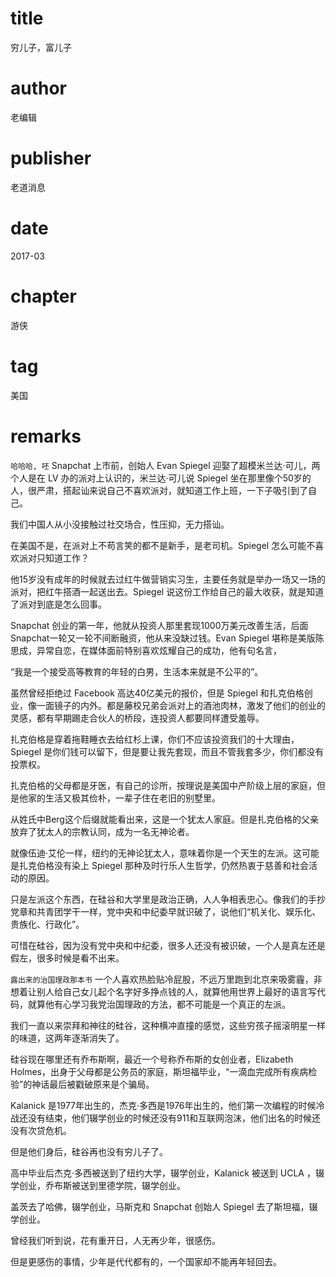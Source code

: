 # title
穷儿子，富儿子

# author
老编辑

# publisher
老道消息

# date
2017-03

# chapter
游侠

# tag
美国

# remarks
`哈哈哈, 呸`
Snapchat 上市前，创始人 Evan Spiegel 迎娶了超模米兰达·可儿，两个人是在 LV 办的派对上认识的，米兰达·可儿说 Spiegel 坐在那里像个50岁的人，很严肃，搭起讪来说自己不喜欢派对，就知道工作上班，一下子吸引到了自己。

我们中国人从小没接触过社交场合，性压抑，无力搭讪。


在美国不是，在派对上不苟言笑的都不是新手，是老司机。Spiegel 怎么可能不喜欢派对只知道工作？


他15岁没有成年的时候就去过红牛做营销实习生，主要任务就是举办一场又一场的派对，把红牛搭酒一起送出去。Spiegel 说这份工作给自己的最大收获，就是知道了派对到底是怎么回事。


Snapchat 创业的第一年，他就从投资人那里套现1000万美元改善生活，后面Snapchat一轮又一轮不间断融资，他从来没缺过钱。Evan Spiegel 堪称是美版陈思成，异常自恋，在媒体面前特别喜欢炫耀自己的成功，他有句名言，


“我是一个接受高等教育的年轻的白男，生活本来就是不公平的”。


虽然曾经拒绝过 Facebook 高达40亿美元的报价，但是 Spiegel 和扎克伯格创业，像一面镜子的内外。都是藤校兄弟会派对上的酒池肉林，激发了他们的创业的灵感，都有早期踢走合伙人的桥段，连投资人都要同样遭受羞辱。


扎克伯格是穿着拖鞋睡衣去给红杉上课，你们不应该投资我们的十大理由， Spiegel 是你们钱可以留下，但是要让我先套现，而且不管我套多少，你们都没有投票权。


扎克伯格的父母都是牙医，有自己的诊所，按理说是美国中产阶级上层的家庭，但是他家的生活又极其俭朴，一辈子住在老旧的别墅里。


从姓氏中Berg这个后缀就能看出来，这是一个犹太人家庭。但是扎克伯格的父亲放弃了犹太人的宗教认同，成为一名无神论者。


就像伍迪·艾伦一样，纽约的无神论犹太人，意味着你是一个天生的左派。这可能是扎克伯格没有染上 Spiegel 那种及时行乐人生哲学，仍然热衷于慈善和社会活动的原因。


只是左派这个东西，在硅谷和大学里是政治正确，人人争相表忠心。像我们的手抄党章和共青团学干一样，党中央和中纪委早就识破了，说他们“机关化、娱乐化、贵族化、行政化”。


可惜在硅谷，因为没有党中央和中纪委，很多人还没有被识破，一个人是真左还是假左，很多时候是看不出来。

`露出来的治国理政那本书`
一个人喜欢热脸贴冷屁股，不远万里跑到北京来吸雾霾，非想着让别人给自己女儿起个名字好多挣点钱的人，就算他用世界上最好的语言写代码，就算他有心学习我党治国理政的方法，都不可能是一个真正的左派。

我们一直以来崇拜和神往的硅谷，这种横冲直撞的感觉，这些穷孩子摇滚明星一样的味道，这两年逐渐消失了。

硅谷现在哪里还有乔布斯啊，最近一个号称乔布斯的女创业者，Elizabeth Holmes，出身于父母都是公务员的家庭，斯坦福毕业，“一滴血完成所有疾病检验”的神话最后被戳破原来是个骗局。

Kalanick 是1977年出生的，杰克·多西是1976年出生的，他们第一次编程的时候冷战还没有结束，他们辍学创业的时候还没有911和互联网泡沫，他们出名的时候还没有次贷危机。


但是他们身后，硅谷再也没有穷儿子了。

高中毕业后杰克·多西被送到了纽约大学，辍学创业，Kalanick 被送到 UCLA ，辍学创业，乔布斯被送到里德学院，辍学创业。


盖茨去了哈佛，辍学创业，马斯克和 Snapchat 创始人 Spiegel 去了斯坦福，辍学创业。

曾经我们听到说，花有重开日，人无再少年，很感伤。


但是更感伤的事情，少年是代代都有的，一个国家却不能再年轻回去。

